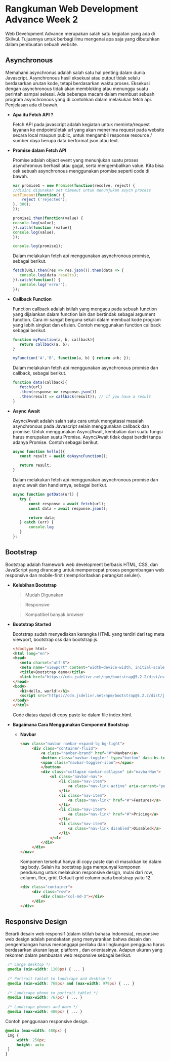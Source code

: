 # **Rangkuman Web Development Advance Week 2**

Web Development Advance merupakan salah satu kegiatan yang ada di Skilvul. Tujuannya untuk berbagi ilmu mengenai apa saja yang dibutuhkan dalam pembuatan sebuah website. 


## **Asynchronous**

   Memahami asynchronus adalah salah satu hal penting dalam dunia Javascript. Asynchronous hasil eksekusi atau output tidak selalu berdasarkan urutan kode, tetapi berdasarkan waktu proses. Eksekusi dengan asynchronous tidak akan membloking atau menunggu suatu perintah sampai selesai. Ada beberapa macam dalam membuat sebuah program asynchronous yang di contohkan dalam melakukan fetch api. Penjelasan ada di bawah.


   - **Apa itu Fetch API ?**

     Fetch API pada javascript adalah kegiatan untuk meminta/request layanan ke endpoint/letak url yang akan menerima request pada website secara local maupun public, untuk mengambil response resource / sumber daya berupa data berformat json atau text.

   - **Promise dalam Fetch API**

     Promise adalah object event yang menunjukan suatu proses asynchronous berhasil atau gagal, serta mengembalikan value. Kita bisa cek sebuah asynchronous menggunakan promise seperti code di bawah.

     ```javascript
     var promise1 = new Promise(function(resolve, reject) {
     //disini digunakan set timeout untuk menunjukan asycn process
     setTimeout(function() {
         reject ('rejected');
     }, 300);
     });

     promise1.then(function(value) {
     console.log(value);
     }).catch(function (value){
     console.log(value);
     });
     
     console.log(promise1);
     ```

     Dalam melakukan fetch api menggunakan asynchronous promise, sebagai berikut.

     ```javascript
     fetch(URL).then(res => res.json()).then(data => { 
        console.log(data.results); 
     }).catch(function() {
        console.log('error');
     }); 
     ```
   

   - **Callback Function**
      
     Function callback adalah istilah yang mengacu pada sebuah function yang dijalankan dalam function lain dan bertindak sebagai argument function. Cara ini sangat berguna sekali dalam membuat kode program yang lebih singkat dan efisien. Contoh menggunakan function callback sebagai berikut.

     ```javascript
     function myFunction(a, b, callback){
        return callback(a, b);
     }

     myFunction('A','B', function(a, b) { return a+b; });
     ```

     Dalam melakukan fetch api menggunakan asynchronous promise dan callback, sebagai berikut.

     ```javascript
     function data(callback){
        fetch(url)
        .then(response => response.json())
        .then(result => callback(result)); // if you have a result
     }
     ```

   - **Async Await**

     Async/Await adalah salah satu cara untuk mengatasai masalah asynchronous pada Javascript selain menggunakan callback dan promise. Untuk menggunakan Async/Await, kembalian dari suatu fungsi harus merupakan suatu Promise. Async/Await tidak dapat berdiri tanpa adanya Promise. Contoh sebagai berikut.

     ```javascript
     async function hello(){
        const result = await doAsyncFunction();

        return result;
     }
     ```

     Dalam melakukan fetch api menggunakan asynchronous promise dan async await dan handlernya, sebagai berikut.

     ```javascript
     async function getData(url) {
        try { 
            const response = await fetch(url);
            const data = await response.json();

            return data;
        } catch (err) {
            console.log
        }
     };
     ```

## **Bootstrap**

   Bootstrap adalah framework web development berbasis HTML, CSS, dan JavaScript yang dirancang untuk mempercepat proses pengembangan web responsive dan mobile-first (memprioritaskan perangkat seluler).

   - **Kelebihan Bootstrap**

     > Mudah Digunakan

     > Responsive

     > Kompatibel banyak browser

   - **Bootstrap Started**

     Bootstrap sudah menyediakan kerangka HTML yang terdiri dari tag meta viewport, bootstrap css dan bootstrap js. 

     ```html
     <!doctype html>
     <html lang="en">
     <head>
        <meta charset="utf-8">
        <meta name="viewport" content="width=device-width, initial-scale=1">
        <title>Bootstrap demo</title>
        <link href="https://cdn.jsdelivr.net/npm/bootstrap@5.2.2/dist/css/bootstrap.min.css" rel="stylesheet" integrity="sha384-Zenh87qX5JnK2Jl0vWa8Ck2rdkQ2Bzep5IDxbcnCeuOxjzrPF/et3URy9Bv1WTRi" crossorigin="anonymous">
     </head>
     <body>
        <h1>Hello, world!</h1>
        <script src="https://cdn.jsdelivr.net/npm/bootstrap@5.2.2/dist/js/bootstrap.bundle.min.js" integrity="sha384-OERcA2EqjJCMA+/3y+gxIOqMEjwtxJY7qPCqsdltbNJuaOe923+mo//f6V8Qbsw3" crossorigin="anonymous"></script>
     </body>
     </html>
     ```

     Code diatas dapat di copy paste ke dalam file index.html.

   - **Bagaimana Cara Menggunakan Component Bootstrap**

     - **Navbar**

       ```html
       <nav class="navbar navbar-expand-lg bg-light">
            <div class="container-fluid">
                <a class="navbar-brand" href="#">Navbar</a>
                <button class="navbar-toggler" type="button" data-bs-toggle="collapse" data-bs-target="#navbarNav" aria-controls="navbarNav" aria-expanded="false" aria-label="Toggle navigation">
                <span class="navbar-toggler-icon"></span>
                </button>
                <div class="collapse navbar-collapse" id="navbarNav">
                    <ul class="navbar-nav">
                        <li class="nav-item">
                            <a class="nav-link active" aria-current="page" href="#">Home</a>
                        </li>
                        <li class="nav-item">
                            <a class="nav-link" href="#">Features</a>
                        </li>
                        <li class="nav-item">
                            <a class="nav-link" href="#">Pricing</a>
                        </li>
                        <li class="nav-item">
                            <a class="nav-link disabled">Disabled</a>
                        </li>
                    </ul>
                </div>
            </div>
       </nav>
       ```

       Komponen tersebut hanya di copy paste dan di masukkan ke dalam tag body. Selain itu bootstrap juga mempunyai komponen pendukung untuk melakukan responsive design, mulai dari row, column, flex, grid. Default grid column pada bootstrap yaitu 12.

       ```html
       <div class="container">
            <div class="row">
                <div class="col-md-3"></div>
            </div>
       </div>
       ```

## **Responsive Design**
   
   Berarti desain web responsif (dalam istilah bahasa Indonesia), responsive web design adalah pendekatan yang menyarankan bahwa desain dan pengembangan harus menanggapi perilaku dan lingkungan pengguna harus berdasarkan ukuran layar, platform , dan orientasinya. Adapun ukuran yang rekomen dalam pembuatan web responsive sebagai berikut.

   ```css
    /* Large desktop */
    @media (min-width: 1200px) { ... }
    
    /* Portrait tablet to landscape and desktop */
    @media (min-width: 768px) and (max-width: 979px) { ... }
    
    /* Landscape phone to portrait tablet */
    @media (max-width: 767px) { ... }
    
    /* Landscape phones and down */
    @media (max-width: 480px) { ... }
   ```

   Contoh penggunaan responsive design.

   ```css
   @media (max-width: 480px) { 
    img {
        width: 250px;
        height: auto
    }
   }
   ```